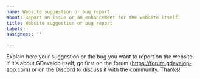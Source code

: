 ```yaml
---
name: Website suggestion or bug report
about: Report an issue or an enhancement for the website itself.
title: Website suggestion or bug report
labels:
assignees: ''

---
```


Explain here your suggestion or the bug you want to report on the website. If it's about GDevelop itself, go first on the forum (https://forum.gdevelop-app.com) or on the Discord to discuss it with the community. Thanks!
